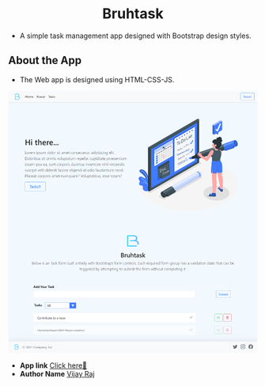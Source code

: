 <h1 align="center">Bruhtask</h1>

- A simple task management app designed with Bootstrap design styles.

## About the App

- The Web app is designed using HTML-CSS-JS.

![image](https://raw.githubusercontent.com/Vijayrajdev/Bruhtask/master/Assets/images/main.png)

- <b>App link</b> [Click here🎉](https://bruhtask.vercel.app/)
- <b>Author Name</b> [Vijay Raj](https://github.com/Vijayrajdev)
